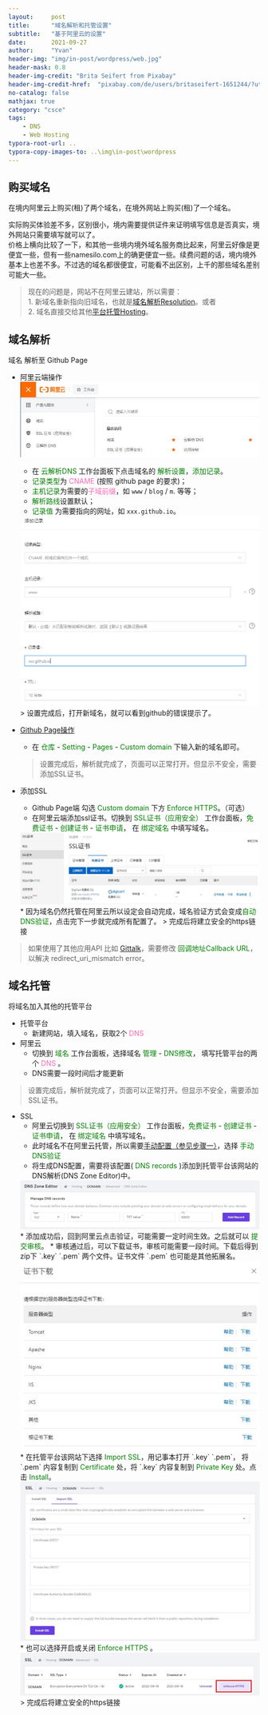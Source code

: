 ```yaml
---
layout:     post
title:      "域名解析和托管设置"
subtitle:   "基于阿里云的设置"
date:       2021-09-27
author:     "Yvan"
header-img: "img/in-post/wordpress/web.jpg"
header-mask: 0.8
header-img-credit: "Brita Seifert from Pixabay"
header-img-credit-href:  "pixabay.com/de/users/britaseifert-1651244/?utm_source=link-attribution&amp;utm_medium=referral&amp;utm_campaign=image&amp;utm_content=1045994"
no-catalog: false
mathjax: true
category: "csce"
tags:
    - DNS
    - Web Hosting
typora-root-url: ..
typora-copy-images-to: ..\img\in-post\wordpress
---
```


## 购买域名
在境内阿里云上购买(租)了两个域名，在境外网站上购买(租)了一个域名。

实际购买体验差不多，区别很小，境内需要提供证件来证明填写信息是否真实，境外网站只需要填写就可以了。<br/>价格上横向比较了一下，和其他一些境内境外域名服务商比起来，阿里云好像是更便宜一些，但有一些namesilo.com上的确更便宜一些。续费问题的话，境内境外基本上也差不多。不过选的域名都很便宜，可能看不出区别，上千的那些域名差别可能大一些。

>现在的问题是，网站不在阿里云建站，所以需要：<br/>1. 新域名重新指向旧域名，也就是[域名解析Resolution](#域名解析)。或者<br/>2. 域名直接交给其他[平台托管Hosting](#域名托管)。


## 域名解析
域名 解析至 Github Page
* 阿里云端操作
    <img src="/img/in-post/wordpress/dns/ali_workpad.jpg" style="zoom:100%;" />
    * 在 <span style="color: green">云解析DNS</span> 工作台面板下点击域名的 <span style="color: green">解析设置</span>，<span style="color: green">添加记录</span>。 
    * <span style="color: green">记录类型</span>为 <span style="color: hotpink">CNAME</span> (按照 github page 的要求)；
    * <span style="color: green">主机记录</span>为需要的<span style="color: hotpink">子域前缀</span>，如 `www` / `blog` / `m`. 等等；
    * <span style="color: green">解析路线</span>设置默认； 
    * <span style="color: green">记录值</span> 为需要指向的网址，如 <span>`xxx.github.io`</span>。<br/>
    <img src="/img/in-post/wordpress/dns/cname.png" style="zoom:100%;" />
    > 设置完成后，打开新域名，就可以看到github的错误提示了。

* [Github Page操作](https://docs.github.com/cn/pages/configuring-a-custom-domain-for-your-github-pages-site/managing-a-custom-domain-for-your-github-pages-site)
    * 在 <span style="color: green">仓库</span> - <span style="color: green">Setting</span> - <span style="color: green">Pages</span> - <span style="color: green">Custom domain</span> 下输入新的域名即可。
    > 设置完成后，解析就完成了，页面可以正常打开。但显示不安全，需要添加SSL证书。

* 添加SSL
    * Github Page端 勾选 <span style="color: green">Custom domain</span> 下方 <span style="color: green">Enforce HTTPS</span>。（可选）
    * 在阿里云端添加ssl证书。切换到 <span style="color: green">SSL证书（应用安全）</span> 工作台面板，<span style="color: green">免费证书</span> - <span style="color: green">创建证书</span> - <span style="color: green">证书申请</span>， 在 <span style="color: green">绑定域名</span> 中填写域名。<br/>
    <img src="/img/in-post/wordpress/dns/ssl_get.jpg" style="zoom:100%;" />
    * 因为域名仍然托管在阿里云所以设定会自动完成，域名验证方式会变成<span style="color: green">自动DNS验证</span>，点击完下一步就完成所有配置了。
    > 完成后将建立安全的https链接

> 如果使用了其他应用API 比如 [Gittalk](https://github.com/settings/developers)，需要修改 <span style="color: green">回调地址Callback URL</span>， 以解决 redirect_uri_mismatch error。

## 域名托管
将域名加入其他的托管平台
* 托管平台
    * 新建网站，填入域名，获取2个 <span style="color: hotpink">DNS</span> 
* 阿里云
    * 切换到 <span style="color: green">域名</span> 工作台面板，选择域名 <span style="color: green">管理</span> - <span style="color: green">DNS修改</span>， 填写托管平台的两个 <span style="color: hotpink">DNS</span> 。
    * DNS需要一段时间后才能更新
> 设置完成后，解析就完成了，页面可以正常打开。但显示不安全，需要添加SSL证书。
* SSL
    * 阿里云切换到 <span style="color: green">SSL证书（应用安全）</span> 工作台面板，<span style="color: green">免费证书</span> - <span style="color: green">创建证书</span> - <span style="color: green">证书申请</span>， 在 <span style="color: green">绑定域名</span> 中填写域名。
    * 此时域名不在阿里云托管，所以需要[手动配置（参见步骤一）](https://help.aliyun.com/document_detail/127000.html)，选择 <span style="color: green">手动DNS验证</span>
    * 将生成DNS配置，需要将该配置( <span style="color: green">DNS records</span> )添加到托管平台该网站的DNS解析(DNS Zone Editor)中。<br/>
    <img src="/img/in-post/wordpress/dns/dns_editor.jpg" style="zoom:100%;" />
    * 添加成功后，回到阿里云点击验证，可能需要一定时间生效。之后就可以 <span style="color: green">提交审核</span>。
    * 审核通过后，可以下载证书，审核可能需要一段时间。下载后得到zip下 `.key` `.pem` 两个文件。证书文件 `.pem` 也可能是其他拓展名。<br/>
    <img src="/img/in-post/wordpress/dns/ssl_download.jpg" style="zoom:100%;" />
    * 在托管平台该网站下选择 <span style="color: green">Import SSL</span>，用记事本打开 `.key` `.pem`， 将 `.pem` 内容复制到 <span style="color: green">Certificate</span> 处，将 `.key` 内容复制到 <span style="color: green">Private Key</span> 处。点击  <span style="color: green">Install</span>。<br/>
    <img src="/img/in-post/wordpress/dns/ssl.jpg" style="zoom:100%;" />
    * 也可以选择开启或关闭 <span style="color: green">Enforce HTTPS</span> 。<br/>
    <img src="/img/in-post/wordpress/dns/ssl_enforce.jpg" style="zoom:100%;" />
    > 完成后将建立安全的https链接
